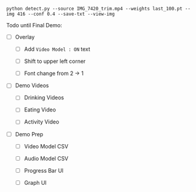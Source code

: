 `python detect.py --source IMG_7420_trim.mp4 --weights last_100.pt --img 416 --conf 0.4 --save-txt --view-img` 



Todo until Final Demo: 

- [ ] Overlay 
  
  - [ ] Add `Video Model : ON` text 
  
  - [ ] Shift to upper left corner 
  
  - [ ] Font change from 2 -> 1 

- [ ] Demo Videos 
  
  - [ ] Drinking Videos 
  
  - [ ] Eating Video
  
  - [ ] Activity Video 

- [ ] Demo Prep 
  
  - [ ] Video Model CSV 
  
  - [ ] Audio Model CSV 
  
  - [ ] Progress Bar UI 
  
  - [ ] Graph UI 
